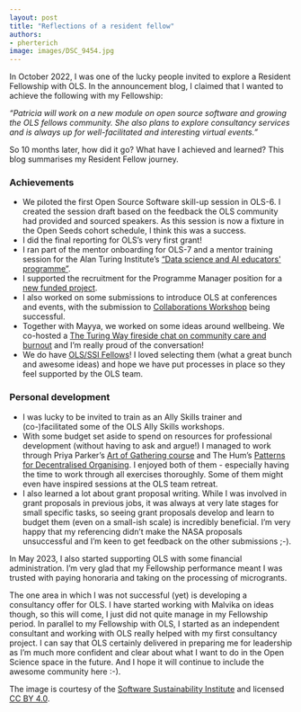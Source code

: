```yaml
---
layout: post
title: "Reflections of a resident fellow"
authors:
- pherterich
image: images/DSC_9454.jpg
---
```


In October 2022, I was one of the lucky people invited to explore a Resident Fellowship with OLS. In the announcement blog, I claimed that I wanted to achieve the following with my Fellowship:

*“Patricia will work on a new module on open source software and growing the OLS fellows community. She also plans to explore consultancy services and is always up for well-facilitated and interesting virtual events.”*

So 10 months later, how did it go? What have I achieved and learned? This blog summarises my Resident Fellow journey.

### Achievements

* We piloted the first Open Source Software skill-up session in OLS-6. I created the session draft based on the feedback the OLS community had provided and sourced speakers. As this session is now a fixture in the Open Seeds cohort schedule, I think this was a success.
* I did the final reporting for OLS’s very first grant!
* I ran part of the mentor onboarding for OLS-7 and a mentor training session for the Alan Turing Institute’s [“Data science and AI educators' programme”](https://www.turing.ac.uk/data-science-and-ai-educators-programme).
* I supported the recruitment for the Programme Manager position for a [new funded project](https://deploy-preview-611--ols-bebatut.netlify.app/posts/2022/12/20/ecb-grant-announcement/).
* I also worked on some submissions to introduce OLS at conferences and events, with the submission to [Collaborations Workshop](https://openlifesci.org/posts/2023/06/28/OLS-at-CollabW23/) being successful.
* Together with Mayya, we worked on some ideas around wellbeing. We co-hosted a [The Turing Way fireside chat on community care and burnout](https://www.youtube.com/watch?v=IfNn4WgBUCQ) and I’m really proud of the conversation!
* We do have [OLS/SSI Fellows](https://openlifesci.org/posts/2022/12/15/OLS-SSI-Fellows/)! I loved selecting them (what a great bunch and awesome ideas) and hope we have put processes in place so they feel supported by the OLS team.


### Personal development

* I was lucky to be invited to train as an Ally Skills trainer and (co-)facilitated some of the OLS Ally Skills workshops.
* With some budget set aside to spend on resources for professional development (without having to ask and argue!) I managed to work through Priya Parker’s [Art of Gathering course](https://course.priyaparker.com/) and The Hum’s [Patterns for Decentralised Organising](https://course.thehum.org/courses/Patterns-Full-Course). I enjoyed both of them - especially having the time to work through all exercises thoroughly. Some of them might even have inspired sessions at the OLS team retreat.
* I also learned a lot about grant proposal writing. While I was involved in grant proposals in previous jobs, it was always at very late stages for small specific tasks, so seeing grant proposals develop and learn to budget them (even on a small-ish scale) is incredibly beneficial. I’m very happy that my referencing didn’t make the NASA proposals unsuccessful and I’m keen to get feedback on the other submissions ;-).

In May 2023, I also started supporting OLS with some financial administration. I’m very glad that my Fellowship performance meant I was trusted with paying honoraria and taking on the processing of microgrants.  

The one area in which I was not successful (yet) is developing a consultancy offer for OLS. I have started working with Malvika on ideas though, so this will come, I just did not quite manage in my Fellowship period. In parallel to my Fellowship with OLS, I started as an independent consultant and working with OLS really helped with my first consultancy project. I can say that OLS certainly delivered in preparing me for leadership as I’m much more confident and clear about what I want to do in the Open Science space in the future. And I hope it will continue to include the awesome community here :-).


The image is courtesy of the [Software Sustainability Institute](https://software.ac.uk/) and licensed [CC BY 4.0](https://creativecommons.org/licenses/by/4.0/). 
